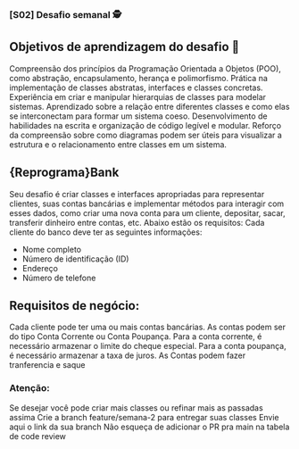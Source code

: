 ### [S02] Desafio semanal 🕵️

## Objetivos de aprendizagem do desafio 🎯
Compreensão dos princípios da Programação Orientada a Objetos (POO), como abstração, encapsulamento, herança e polimorfismo.
Prática na implementação de classes abstratas, interfaces e classes concretas.
Experiência em criar e manipular hierarquias de classes para modelar sistemas.
Aprendizado sobre a relação entre diferentes classes e como elas se interconectam para formar um sistema coeso.
Desenvolvimento de habilidades na escrita e organização de código legível e modular.
Reforço da compreensão sobre como diagramas podem ser úteis para visualizar a estrutura e o relacionamento entre classes em um sistema.
## {Reprograma}Bank
Seu desafio é criar classes e interfaces apropriadas para representar clientes, suas contas bancárias e implementar métodos para interagir com esses dados, como criar uma nova conta para um cliente, depositar, sacar, transferir dinheiro entre contas, etc.
Abaixo estão os requisitos:
Cada cliente do banco deve ter as seguintes informações:
* Nome completo
* Número de identificação (ID)
* Endereço
* Número de telefone

## Requisitos de negócio:
Cada cliente pode ter uma ou mais contas bancárias. As contas podem ser do tipo Conta Corrente ou Conta Poupança.
Para a conta corrente, é necessário armazenar o limite do cheque especial.
Para a conta poupança, é necessário armazenar a taxa de juros.
As Contas podem fazer tranferencia e saque

### Atenção:
Se desejar você pode criar mais classes ou refinar mais as passadas assima
Crie a branch feature/semana-2 para entregar suas classes
Envie aqui o link da sua branch
Não esqueça de adicionar o PR pra main na tabela de code review
